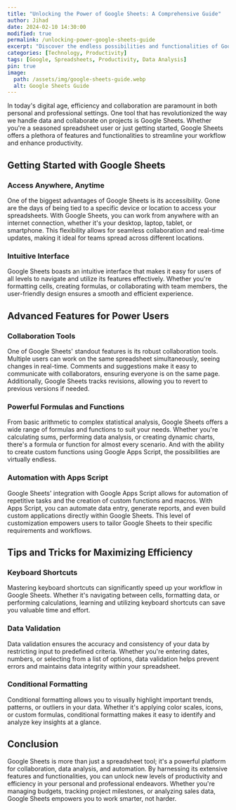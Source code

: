 ```yaml
---
title: "Unlocking the Power of Google Sheets: A Comprehensive Guide"
author: Jihad
date: 2024-02-10 14:30:00
modified: true
permalink: /unlocking-power-google-sheets-guide
excerpt: "Discover the endless possibilities and functionalities of Google Sheets with our comprehensive guide."
categories: [Technology, Productivity]
tags: [Google, Spreadsheets, Productivity, Data Analysis]
pin: true
image:
  path: /assets/img/google-sheets-guide.webp
  alt: Google Sheets Guide
---
```


In today's digital age, efficiency and collaboration are paramount in both personal and professional settings. One tool that has revolutionized the way we handle data and collaborate on projects is Google Sheets. Whether you're a seasoned spreadsheet user or just getting started, Google Sheets offers a plethora of features and functionalities to streamline your workflow and enhance productivity.

## Getting Started with Google Sheets

### Access Anywhere, Anytime

One of the biggest advantages of Google Sheets is its accessibility. Gone are the days of being tied to a specific device or location to access your spreadsheets. With Google Sheets, you can work from anywhere with an internet connection, whether it's your desktop, laptop, tablet, or smartphone. This flexibility allows for seamless collaboration and real-time updates, making it ideal for teams spread across different locations.

### Intuitive Interface

Google Sheets boasts an intuitive interface that makes it easy for users of all levels to navigate and utilize its features effectively. Whether you're formatting cells, creating formulas, or collaborating with team members, the user-friendly design ensures a smooth and efficient experience.

## Advanced Features for Power Users

### Collaboration Tools

One of Google Sheets' standout features is its robust collaboration tools. Multiple users can work on the same spreadsheet simultaneously, seeing changes in real-time. Comments and suggestions make it easy to communicate with collaborators, ensuring everyone is on the same page. Additionally, Google Sheets tracks revisions, allowing you to revert to previous versions if needed.

### Powerful Formulas and Functions

From basic arithmetic to complex statistical analysis, Google Sheets offers a wide range of formulas and functions to suit your needs. Whether you're calculating sums, performing data analysis, or creating dynamic charts, there's a formula or function for almost every scenario. And with the ability to create custom functions using Google Apps Script, the possibilities are virtually endless.

### Automation with Apps Script

Google Sheets' integration with Google Apps Script allows for automation of repetitive tasks and the creation of custom functions and macros. With Apps Script, you can automate data entry, generate reports, and even build custom applications directly within Google Sheets. This level of customization empowers users to tailor Google Sheets to their specific requirements and workflows.

## Tips and Tricks for Maximizing Efficiency

### Keyboard Shortcuts

Mastering keyboard shortcuts can significantly speed up your workflow in Google Sheets. Whether it's navigating between cells, formatting data, or performing calculations, learning and utilizing keyboard shortcuts can save you valuable time and effort.

### Data Validation

Data validation ensures the accuracy and consistency of your data by restricting input to predefined criteria. Whether you're entering dates, numbers, or selecting from a list of options, data validation helps prevent errors and maintains data integrity within your spreadsheet.

### Conditional Formatting

Conditional formatting allows you to visually highlight important trends, patterns, or outliers in your data. Whether it's applying color scales, icons, or custom formulas, conditional formatting makes it easy to identify and analyze key insights at a glance.

## Conclusion

Google Sheets is more than just a spreadsheet tool; it's a powerful platform for collaboration, data analysis, and automation. By harnessing its extensive features and functionalities, you can unlock new levels of productivity and efficiency in your personal and professional endeavors. Whether you're managing budgets, tracking project milestones, or analyzing sales data, Google Sheets empowers you to work smarter, not harder.
